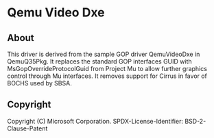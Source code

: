 # Qemu Video Dxe

## About

This driver is derived from the sample GOP driver QemuVideoDxe in QemuQ35Pkg.
It replaces the standard GOP interfaces GUID with MsGopOverrideProtocolGuid from Project Mu to allow further
graphics control through Mu interfaces. It removes support for Cirrus in favor of BOCHS used by SBSA.

## Copyright

Copyright (C) Microsoft Corporation.
SPDX-License-Identifier: BSD-2-Clause-Patent
